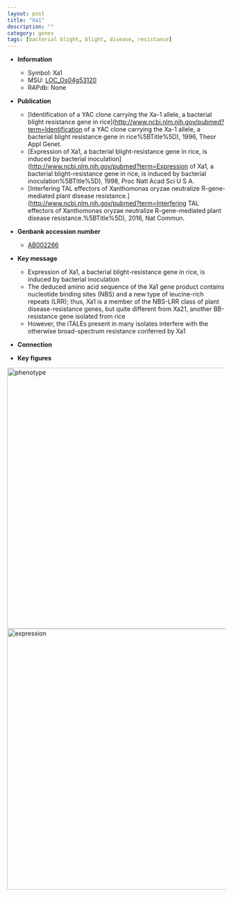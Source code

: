 ```yaml
---
layout: post
title: "Xa1"
description: ""
category: genes
tags: [bacterial blight, blight, disease, resistance]
---
```


* **Information**  
    + Symbol: Xa1  
    + MSU: [LOC_Os04g53120](http://rice.plantbiology.msu.edu/cgi-bin/ORF_infopage.cgi?orf=LOC_Os04g53120)  
    + RAPdb: None  

* **Publication**  
    + [Identification of a YAC clone carrying the Xa-1 allele, a bacterial blight resistance gene in rice](http://www.ncbi.nlm.nih.gov/pubmed?term=Identification of a YAC clone carrying the Xa-1 allele, a bacterial blight resistance gene in rice%5BTitle%5D), 1996, Theor Appl Genet.
    + [Expression of Xa1, a bacterial blight-resistance gene in rice, is induced by bacterial inoculation](http://www.ncbi.nlm.nih.gov/pubmed?term=Expression of Xa1, a bacterial blight-resistance gene in rice, is induced by bacterial inoculation%5BTitle%5D), 1998, Proc Natl Acad Sci U S A.
    + [Interfering TAL effectors of Xanthomonas oryzae neutralize R-gene-mediated plant disease resistance.](http://www.ncbi.nlm.nih.gov/pubmed?term=Interfering TAL effectors of Xanthomonas oryzae neutralize R-gene-mediated plant disease resistance.%5BTitle%5D), 2016, Nat Commun.

* **Genbank accession number**  
    + [AB002266](http://www.ncbi.nlm.nih.gov/nuccore/AB002266)

* **Key message**  
    + Expression of Xa1, a bacterial blight-resistance gene in rice, is induced by bacterial inoculation
    + The deduced amino acid sequence of the Xa1 gene product contains nucleotide binding sites (NBS) and a new type of leucine-rich repeats (LRR); thus, Xa1 is a member of the NBS-LRR class of plant disease-resistance genes, but quite different from Xa21, another BB-resistance gene isolated from rice
    + However, the iTALEs present in many isolates interfere with the otherwise broad-spectrum resistance conferred by Xa1

* **Connection**  

* **Key figures**  
<img src="https://funricegenes.github.io/images/Xa1.pheno.png" alt="phenotype"  style="width: 600px;"/>

<img src="https://funricegenes.github.io/images/Xa1.exp.png" alt="expression"  style="width: 600px;"/>


